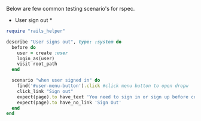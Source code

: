 Below are few common testing scenario's for rspec.

* User sign out *

```ruby
require "rails_helper"

describe "User signs out", type: :system do
  before do
    user = create :user
    login_as(user)
    visit root_path
  end

  scenario "when user signed in" do
    find('#user-menu-button').click #click menu button to open dropw
    click_link "Sign out"
    expect(page).to have_text 'You need to sign in or sign up before continuing.'
    expect(page).to have_no_link 'Sign Out'
  end
end

```
